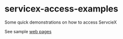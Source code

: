 # servicex-access-examples
 Some quick demonstrations on how to access ServcieX

See sample [web pages](https://gordonwatts.github.io/servicex-access-examples)
